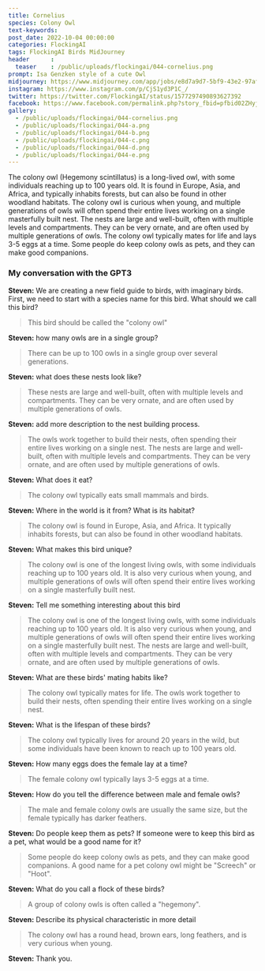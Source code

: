```yaml
---
title: Cornelius
species: Colony Owl
text-keywords: 
post_date: 2022-10-04 00:00:00
categories: FlockingAI
tags: FlockingAI Birds MidJourney 
header      :
  teaser    : /public/uploads/flockingai/044-cornelius.png
prompt: Isa Genzken style of a cute Owl
midjourney: https://www.midjourney.com/app/jobs/e8d7a9d7-5bf9-43e2-97af-2b7b77dc5db9
instagram: https://www.instagram.com/p/CjS1yd3P1C_/
twitter: https://twitter.com/FlockingAI/status/1577297490893627392
facebook: https://www.facebook.com/permalink.php?story_fbid=pfbid02ZHyjHqCUVQbifXLaj9JP7VvfFeKXJtY1SYvPREwZBR6uMiBaJUtVGRVsfPkSfDgwl&id=100359656135677
gallery: 
  - /public/uploads/flockingai/044-cornelius.png
  - /public/uploads/flockingai/044-a.png
  - /public/uploads/flockingai/044-b.png
  - /public/uploads/flockingai/044-c.png
  - /public/uploads/flockingai/044-d.png
  - /public/uploads/flockingai/044-e.png
---
```


The colony owl (Hegemony scintillatus) is a long-lived owl, with some individuals reaching up to 100 years old. It is found in Europe, Asia, and Africa, and typically inhabits forests, but can also be found in other woodland habitats. The colony owl is curious when young, and multiple generations of owls will often spend their entire lives working on a single masterfully built nest. The nests are large and well-built, often with multiple levels and compartments. They can be very ornate, and are often used by multiple generations of owls. The colony owl typically mates for life and lays 3-5 eggs at a time. Some people do keep colony owls as pets, and they can make good companions.

### My conversation with the GPT3

**Steven:** We are creating a new field guide to birds, with imaginary birds. First, we need to start with a species name for this bird. What should we call this bird?

> This bird should be called the "colony owl"

**Steven:** how many owls are in a single group?

> There can be up to 100 owls in a single group over several generations.

**Steven:** what does these nests look like?

> These nests are large and well-built, often with multiple levels and compartments. They can be very ornate, and are often used by multiple generations of owls.

**Steven:** add more description to the nest building process.

> The owls work together to build their nests, often spending their entire lives working on a single nest. The nests are large and well-built, often with multiple levels and compartments. They can be very ornate, and are often used by multiple generations of owls.

**Steven:** What does it eat?

> The colony owl typically eats small mammals and birds.

**Steven:** Where in the world is it from? What is its habitat?

> The colony owl is found in Europe, Asia, and Africa. It typically inhabits forests, but can also be found in other woodland habitats.

**Steven:** What makes this bird unique?

> The colony owl is one of the longest living owls, with some individuals reaching up to 100 years old. It is also very curious when young, and multiple generations of owls will often spend their entire lives working on a single masterfully built nest.

**Steven:** Tell me something interesting about this bird

> The colony owl is one of the longest living owls, with some individuals reaching up to 100 years old. It is also very curious when young, and multiple generations of owls will often spend their entire lives working on a single masterfully built nest. The nests are large and well-built, often with multiple levels and compartments. They can be very ornate, and are often used by multiple generations of owls.

**Steven:** What are these birds' mating habits like?

> The colony owl typically mates for life. The owls work together to build their nests, often spending their entire lives working on a single nest.

**Steven:** What is the lifespan of these birds?

> The colony owl typically lives for around 20 years in the wild, but some individuals have been known to reach up to 100 years old.

**Steven:** How many eggs does the female lay at a time?

> The female colony owl typically lays 3-5 eggs at a time.

**Steven:** How do you tell the difference between male and female owls?

> The male and female colony owls are usually the same size, but the female typically has darker feathers.

**Steven:** Do people keep them as pets? If someone were to keep this bird as a pet, what would be a good name for it?

> Some people do keep colony owls as pets, and they can make good companions. A good name for a pet colony owl might be "Screech" or "Hoot".

**Steven:** What do you call a flock of these birds?

> A group of colony owls is often called a "hegemony".

**Steven:** Describe its physical characteristic in more detail

> The colony owl has a round head, brown ears, long feathers, and is very curious when young.

**Steven:** Thank you.
